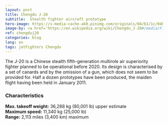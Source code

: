 ```yaml
---
layout: post
title: Chengdu J-20
subtitle:  Stealth fighter aircraft prototype
hero-image: https://s-media-cache-ak0.pinimg.com/originals/04/b1/1c/04b11c16bb0e0032a686081ad86fc12f.jpg
image-by: <a href='https://en.wikipedia.org/wiki/Chengdu_J-20#/media/File:J20-2016.png' target='_new'>歼20 2016号</a> by Wikipedia under <a href='http://creativecommons.org/licenses/by-sa/4.0' target='_new'>Attribution-ShareAlike 4.0 International</a>
ref: chengduj20
categories: blog
lang: en
tags: jetFighters Chengdu
---
```

The J-20 is a Chinese stealth fifth-generation multirole air superiority fighter planned to be operational before 2020. Its design is characterised by a set of canards and by the omission of a gun, which does not seem to be provided for. Half a dozen prototypes have been produced, the maiden flight having been held in January 2011.

<h3>Characteristics</h3>
<strong>Max. takeoff weight:</strong> 36,288 kg (80,001 lb) upper estimate<br />
<strong>Maximum speed:</strong> 11,340 kg (25,000 lb)<br />
<strong>Range:</strong> 2,113 miles (3,400 km) maximum